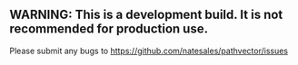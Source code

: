 ## WARNING: This is a development build. It is not recommended for production use.

Please submit any bugs to https://github.com/natesales/pathvector/issues

